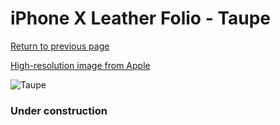 # iPhone X Leather Folio - Taupe

[Return to previous page](/iphone_x)

[High-resolution image from Apple](https://store.storeimages.cdn-apple.com/8756/as-images.apple.com/is/MQRY2?wid=4500&hei=4500&fmt=png)

<div style="width: 384px"><img src="/everypreview/MQRY2.png" alt="Taupe"></div>

### Under construction
